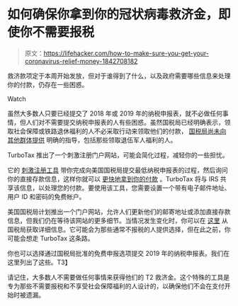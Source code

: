 # 如何确保你拿到你的冠状病毒救济金，即使你不需要报税

> 原文：<https://lifehacker.com/how-to-make-sure-you-get-your-coronavirus-relief-money-1842708182>

救济款项定于本周开始发放，但对于谁得到了什么，以及政府需要哪些信息来处理你的付款，仍存在一些困惑。

Watch

虽然大多数人只要已经提交了 2018 年或 2019 年的纳税申报表，就不必做任何事情，但人们对不需要提交纳税申报表的人有些困惑。虽然国税局已经明确表示，领取社会保障或铁路退休福利的人不必采取行动来领取他们的付款， [国税局尚未向其他群体提供](https://www.irs.gov/coronavirus) 明确的指导，包括那些领取退伍军人福利的人。

TurboTax 推出了一个刺激注册门户网站，可能会简化过程，减轻你的一些担忧。

它的 [刺激注册工具](https://turbotax.intuit.com/stimulus-check/) 带你完成向美国国税局提交最低纳税申报表的过程，然后询问你的直接存款信息，这样你就可以 [更快地拿到你的付款](https://twocents.lifehacker.com/heres-when-youll-get-your-coronavirus-relief-check-1842652396) 。TurboTax 将与 IRS 共享该信息，以处理您的付款。要使用该工具，您需要设置一个带有电子邮件地址、用户 ID 和密码的免费帐户。

美国国税局计划推出一个门户网站，允许人们更新他们的邮寄地址或添加直接存款信息，但我们仍在等待该网站的更多细节。当情况发生变化时，你可以在 [这里](https://www.irs.gov/coronavirus) 从国税局获取详细信息。它可能会为那些通常不报税的人提供选择，但在此之前，你可能会想走 TurboTax 这条路。

你也可以选择通过国税局批准的免费申报选项提交 2019 年的纳税申报表。我们在这里列出了这些。T3】

请记住，大多数人不需要做任何事情来获得他们的 T2 救济金。这个特殊的工具是专为那些不需要报税和不享受社会保障福利的人设计的，以确保他们不会在支付开始时被遗漏。